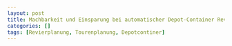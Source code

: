 ```yaml
---
layout: post
title: Machbarkeit und Einsparung bei automatischer Depot-Container Revier- und Tourenplanung
categories: []
tags: [Revierplanung, Tourenplanung, Depotcontiner]
--- 
```

